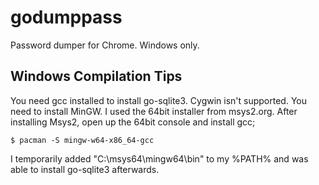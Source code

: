# godumppass
Password dumper for Chrome. Windows only.

## Windows Compilation Tips
You need gcc installed to install go-sqlite3. Cygwin isn't supported. You need to install MinGW. I used the 64bit installer from msys2.org. After installing Msys2, open up the 64bit console and install gcc;

`$ pacman -S mingw-w64-x86_64-gcc`

I temporarily added "C:\msys64\mingw64\bin\" to my %PATH% and was able to install go-sqlite3 afterwards.
